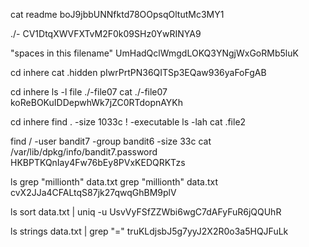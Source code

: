 cat readme
boJ9jbbUNNfktd78OOpsqOltutMc3MY1

./-
CV1DtqXWVFXTvM2F0k09SHz0YwRINYA9

"spaces in this filename"
UmHadQclWmgdLOKQ3YNgjWxGoRMb5luK

cd inhere
cat .hidden
pIwrPrtPN36QITSp3EQaw936yaFoFgAB

cd inhere
ls -l
file ./-file07
cat ./-file07
koReBOKuIDDepwhWk7jZC0RTdopnAYKh

cd inhere
find . -size 1033c ! -executable
ls -lah
cat .file2

find / -user bandit7 -group bandit6 -size 33c
cat /var/lib/dpkg/info/bandit7.password
HKBPTKQnIay4Fw76bEy8PVxKEDQRKTzs

ls
 grep "millionth" data.txt
 grep "millionth" data.txt
cvX2JJa4CFALtqS87jk27qwqGhBM9plV

ls
sort data.txt | uniq -u
UsvVyFSfZZWbi6wgC7dAFyFuR6jQQUhR

ls
strings data.txt | grep "="
truKLdjsbJ5g7yyJ2X2R0o3a5HQJFuLk